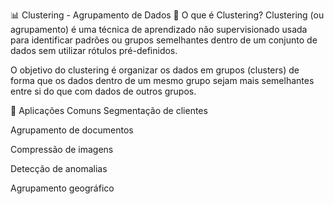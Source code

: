📊 Clustering - Agrupamento de Dados
🧠 O que é Clustering?
Clustering (ou agrupamento) é uma técnica de aprendizado não supervisionado usada para identificar padrões ou grupos semelhantes dentro de um conjunto de dados sem utilizar rótulos pré-definidos.

O objetivo do clustering é organizar os dados em grupos (clusters) de forma que os dados dentro de um mesmo grupo sejam mais semelhantes entre si do que com dados de outros grupos.

📌 Aplicações Comuns
Segmentação de clientes

Agrupamento de documentos

Compressão de imagens

Detecção de anomalias

Agrupamento geográfico